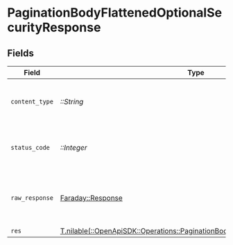 # PaginationBodyFlattenedOptionalSecurityResponse


## Fields

| Field                                                                                                                                                    | Type                                                                                                                                                     | Required                                                                                                                                                 | Description                                                                                                                                              |
| -------------------------------------------------------------------------------------------------------------------------------------------------------- | -------------------------------------------------------------------------------------------------------------------------------------------------------- | -------------------------------------------------------------------------------------------------------------------------------------------------------- | -------------------------------------------------------------------------------------------------------------------------------------------------------- |
| `content_type`                                                                                                                                           | *::String*                                                                                                                                               | :heavy_check_mark:                                                                                                                                       | HTTP response content type for this operation                                                                                                            |
| `status_code`                                                                                                                                            | *::Integer*                                                                                                                                              | :heavy_check_mark:                                                                                                                                       | HTTP response status code for this operation                                                                                                             |
| `raw_response`                                                                                                                                           | [Faraday::Response](https://www.rubydoc.info/gems/faraday/Faraday/Response)                                                                              | :heavy_check_mark:                                                                                                                                       | Raw HTTP response; suitable for custom response parsing                                                                                                  |
| `res`                                                                                                                                                    | [T.nilable(::OpenApiSDK::Operations::PaginationBodyFlattenedOptionalSecurityRes)](../../models/operations/paginationbodyflattenedoptionalsecurityres.md) | :heavy_minus_sign:                                                                                                                                       | OK                                                                                                                                                       |